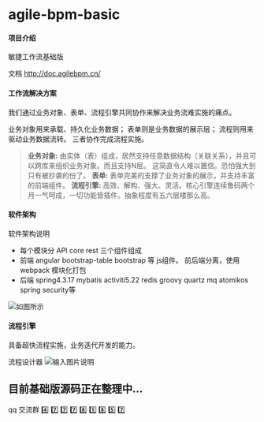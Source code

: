 # agile-bpm-basic

#### 项目介绍
敏捷工作流基础版

文档 http://doc.agilebpm.cn/

#### 工作流解决方案
我们通过业务对象、表单、流程引擎共同协作来解决业务流难实施的痛点。

业务对象用来承载、持久化业务数据；
表单则是业务数据的展示层；
流程则用来驱动业务数据流转。
三者协作完成流程实施。

 > **业务对象:** 由实体（表）组成，居然支持任意数据结构（关联关系），并且可以跨库来组织业务对象。而且支持N层。
这简直令人难以置信。恐怕强大到只有被抄袭的份了。
> **表单:** 表单完美的支撑了业务对象的展示，并支持丰富的前端组件。
> **流程引擎:** 高效、解构、强大、灵活。核心引擎连续鲁码两个月一气呵成，一切功能皆插件。抽象程度有五六层楼那么高。

#### 软件架构
软件架构说明
- 每个模块分 API core rest 三个组件组成
- 前端 angular bootstrap-table bootstrap 等 js组件。 前后端分离，使用webpack 模块化打包
- 后端 spring4.3.17 mybatis  activiti5.22 redis groovy quartz mq atomikos spring security等


![如图所示](https://gitee.com/uploads/images/2018/0525/230104_41370bb1_1861740.png "屏幕截图.png")


#### 流程引擎

具备超快流程实施，业务迭代开发的能力。

流程设计器
![输入图片说明](https://gitee.com/uploads/images/2018/0525/231459_95401bef_1861740.png "屏幕截图.png")

## 目前基础版源码正在整理中...
qq 交流群 :four:  :seven:  :seven:  :seven:  :eight:  :one:  :eight:  :five:  :seven: 
